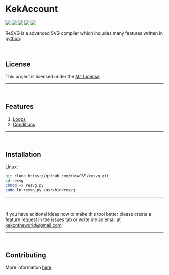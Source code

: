 # KekAccount
![](https://tokei.rs/b1/github/KotwOSS/resvg)
![](https://tokei.rs/b1/github/KotwOSS/resvg?category=blanks)
![](https://tokei.rs/b1/github/KotwOSS/resvg?category=code)
![](https://tokei.rs/b1/github/KotwOSS/resvg?category=comments)
![](https://tokei.rs/b1/github/KotwOSS/resvg?category=files)
<br>

ReSVG is a advanced SVG compiler which includes many features written in [python](https://www.python.org/).

<br>

## License
This project is licensed under the [Mit License](https://mit-license.org/)

<hr>
<br>

## Features

1. [Loops](examples/repeat/doc)
2. [Conditions](examples/if/doc)

<hr>
<br>

## Installation

Linux:
```bash
git clone https://github.com/KotwOSS/resvg.git
cd resvg
chmod +x resvg.py
sudo ln resvg.py /usr/bin/resvg
```

<hr>
<br>


If you have aditional ideas how to make this tool better please create a feature request in the issues tab or write me an email at [kekontheworld@gmail.com](mailto:kekontheworld@gmail.com)!

<hr>
<br>

## Contributing
More information [here](https://oss.kotw.dev/kekaccount/CONTRIBUTE).
